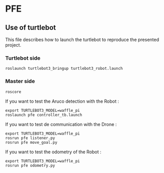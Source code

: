 # PFE
## Use of turtlebot

This file describes how to launch the turtlebot to reproduce the presented project.

### Turtlebot side
```
roslaunch turtlebot3_bringup turtlebot3_robot.launch
```

### Master side
```
roscore
```

If you want to test the Aruco detection with the Robot :
```
export TURTLEBOT3_MODEL=waffle_pi
roslaunch pfe controller_tb.launch
```

If you want to test de communication with the Drone :
```
export TURTLEBOT3_MODEL=waffle_pi
rosrun pfe listener.py
rosrun pfe move_goal.py
```

If you want to test the odometry of the Robot :
```
export TURTLEBOT3_MODEL=waffle_pi
rosrun pfe odometry.py
```

